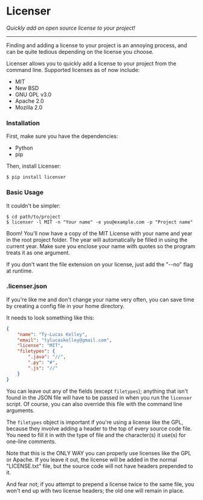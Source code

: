 # Licenser

*Quickly add an open source license to your project!*

---

Finding and adding a license to your project is an annoying process,
and can be quite tedious depending on the license you choose.

Licenser allows you to quickly add a license to your project from
the command line. Supported licenses as of now include:

* MIT
* New BSD
* GNU GPL v3.0
* Apache 2.0
* Mozilla 2.0

### Installation

First, make sure you have the dependencies:

* Python
* pip

Then, install Licenser:

    $ pip install licenser

### Basic Usage

It couldn't be simpler:

    $ cd path/to/project
    $ licenser -l MIT -n "Your name" -e you@example.com -p "Project name"

Boom! You'll now have a copy of the MIT License with your name and year in the root project folder.
The year will automatically be filled in using the current year. Make sure you enclose your name
with quotes so the program treats it as one argument.

If you don't want the file extension on your license, just add the "--no" flag at runtime.

### .licenser.json

If you're like me and don't change your name very often, you can save time by creating
a config file in your home directory.

It needs to look something like this:

```json
{
    "name": "Ty-Lucas Kelley",
    "email": "tylucaskelley@gmail.com",
    "license": "MIT",
    "filetypes": {
        ".java": "//",
        ".py": "#",
        ".js": "//"
    }
}
```

You can leave out any of the fields (except `filetypes`); anything that isn't found in the JSON file will have
to be passed in when you run the `licenser` script. Of course, you can also override this file
with the command line arguments.

The `filetypes` object is important if you're using a license like the GPL, because they
involve adding a header to the top of every source code file. You need to fill it in with
the type of file and the character(s) it use(s) for one-line comments.

Note that this is the ONLY WAY you can properly use licenses like the GPL or Apache.
If you leave it out, the license will be added in the normal "LICENSE.txt" file,
but the source code will not have headers prepended to it.

And fear not; if you attempt to prepend a license twice to the same file, you won't end up with two
license headers; the old one will remain in place.

